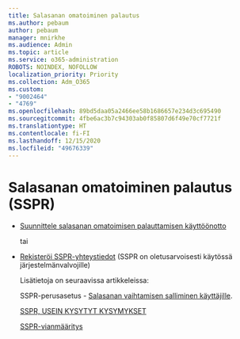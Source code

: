 ```yaml
---
title: Salasanan omatoiminen palautus
ms.author: pebaum
author: pebaum
manager: mnirkhe
ms.audience: Admin
ms.topic: article
ms.service: o365-administration
ROBOTS: NOINDEX, NOFOLLOW
localization_priority: Priority
ms.collection: Adm_O365
ms.custom:
- "9002464"
- "4769"
ms.openlocfilehash: 89bd5daa05a2466ee58b1686657e234d3c695490
ms.sourcegitcommit: 4fbe6ac3b7c94303ab0f85807d6f49e70cf7721f
ms.translationtype: HT
ms.contentlocale: fi-FI
ms.lasthandoff: 12/15/2020
ms.locfileid: "49676339"
---
```

# <a name="self-service-password-reset-sspr"></a>Salasanan omatoiminen palautus (SSPR)

- [Suunnittele salasanan omatoimisen palauttamisen käyttöönotto](https://go.microsoft.com/fwlink/?linkid=2142944)  

    tai
- [Rekisteröi SSPR-yhteystiedot](https://go.microsoft.com/fwlink/?linkid=849451) (SSPR on oletusarvoisesti käytössä järjestelmänvalvojille)

    Lisätietoja on seuraavissa artikkeleissa:

    SSPR-perusasetus - [Salasanan vaihtamisen salliminen käyttäjille](https://docs.microsoft.com/microsoft-365/admin/add-users/let-users-reset-passwords).

    [SSPR, USEIN KYSYTYT KYSYMYKSET](https://docs.microsoft.com/azure/active-directory/authentication/active-directory-passwords-faq)

    [SSPR-vianmääritys](https://docs.microsoft.com/azure/active-directory/authentication/active-directory-passwords-troubleshoot)
